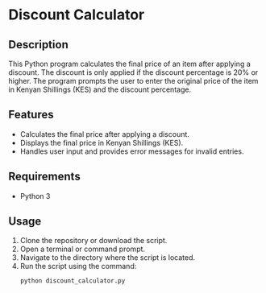 # Discount Calculator

## Description
This Python program calculates the final price of an item after applying a discount. The discount is only applied if the discount percentage is 20% or higher. The program prompts the user to enter the original price of the item in Kenyan Shillings (KES) and the discount percentage.

## Features
- Calculates the final price after applying a discount.
- Displays the final price in Kenyan Shillings (KES).
- Handles user input and provides error messages for invalid entries.

## Requirements
- Python 3

## Usage
1. Clone the repository or download the script.
2. Open a terminal or command prompt.
3. Navigate to the directory where the script is located.
4. Run the script using the command:
   ```bash
   python discount_calculator.py